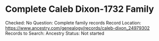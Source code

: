 # Complete Caleb Dixon-1732 Family

Checked: No
Question: Complete family records
Record Location: https://www.ancestry.com/genealogy/records/caleb-dixon_24979302
Records to Search: Ancestry
Status: Not started